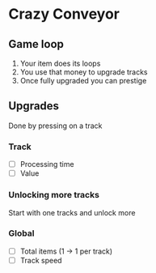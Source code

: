 # Crazy Conveyor

## Game loop

1. Your item does its loops
2. You use that money to upgrade tracks
3. Once fully upgraded you can prestige

## Upgrades
Done by pressing on a track

### Track
- [ ] Processing time
- [ ] Value

### Unlocking more tracks
Start with one tracks and unlock more

### Global
- [ ] Total items (1 -> 1 per track)
- [ ] Track speed
